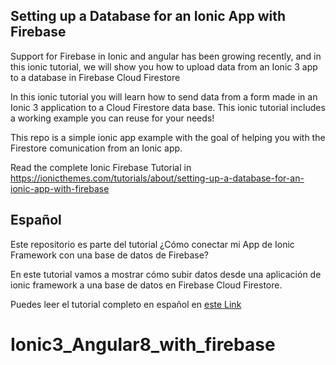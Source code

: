 ## Setting up a Database for an Ionic App with Firebase

Support for Firebase in Ionic and angular has been growing recently, and in this ionic tutorial, we will show you how to upload data from an Ionic 3 app to a database in Firebase Cloud Firestore

In this ionic tutorial you will learn how to send data from a form made in an Ionic 3 application to a Cloud Firestore data base. This ionic tutorial includes a working example you can reuse for your needs!

This repo is a simple ionic app example with the goal of helping you with the Firestore comunication from an Ionic app.

Read the complete Ionic Firebase Tutorial in https://ionicthemes.com/tutorials/about/setting-up-a-database-for-an-ionic-app-with-firebase

## Español
Este repositorio es parte del tutorial ¿Cómo conectar mi App de Ionic Framework con una base de datos de Firebase?

En este tutorial vamos a mostrar cómo subir datos desde una aplicación de ionic framework a una base de datos en Firebase Cloud Firestore. 

Puedes leer el tutorial completo en español en [este Link](https://medium.com/learn-ionic-framework/c%C3%B3mo-hacer-un-formulario-en-ionic-y-enviar-los-datos-a-firebase-b8bdd84b99f2)
# Ionic3_Angular8_with_firebase
